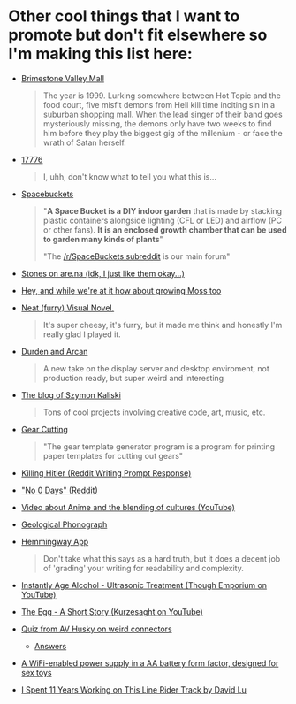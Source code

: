 # Other cool things that I want to promote but don't fit elsewhere so I'm making this list here:

* [Brimestone Valley Mall](https://podcastaddict.com/podcast/2486564)

  > The year is 1999. Lurking somewhere between Hot Topic and the food court, five misfit demons from Hell kill time inciting sin in a suburban shopping mall. When the lead singer of their band goes mysteriously missing, the demons only have two weeks to find him before they play the biggest gig of the millenium - or face the wrath of Satan herself.

* [17776](https://www.sbnation.com/a/17776-football)

  > I, uhh, don't know what to tell you what this is...
  
* [Spacebuckets](https://spacebuckets.com/gallery/)

  > "**A Space Bucket is a DIY indoor garden** that is made by stacking plastic containers alongside lighting (CFL or LED) and airflow (PC or other fans). **It is an enclosed growth chamber that can be used to garden many kinds of plants**"
  >
  > "The [/r/SpaceBuckets subreddit](https://www.reddit.com/r/SpaceBuckets) is our main forum"
  
* [Stones on are.na (idk, I just like them okay...)](https://www.are.na/martin-murphy/stones)

* [Hey, and while we're at it how about growing Moss too](http://ifyoulived.org/moss.html)

* [Neat (furry) Visual Novel.](https://play.google.com/store/apps/details?id=klace.majorminor.androidmv&hl=en_US)

  > It's super cheesy, it's furry, but it made me think and honestly I'm really glad I played it.

* [Durden and Arcan](http://durden.arcan-fe.com/)

  > A new take on the display server and desktop enviroment, not production ready, but super weird and interesting

* [The blog of Szymon Kaliski](https://szymonkaliski.com)

  > Tons of cool projects involving creative code, art, music, etc.

* [Gear Cutting](https://woodgears.ca/gear_cutting/index.html)

  > "The gear template generator program is a program for printing paper templates for cutting out gears"
  
* [Killing Hitler (Reddit Writing Prompt Response)](https://www.reddit.com/r/WritingPrompts/comments/46qkd4/wpkilling_hitler_has_become_a_sport_amongst_time/d074op9?utm_source=share&utm_medium=web2x)

* ["No 0 Days" (Reddit)](https://www.reddit.com/r/getdisciplined/comments/1q96b5/i_just_dont_care_about_myself/cdah4af/?utm_source=share&utm_medium=web2x)

* [Video about Anime and the blending of cultures (YouTube)](https://www.youtube.com/watch?v=kX8_-uHgFew&ab_channel=TheCartoonCipher)

* [Geological Phonograph](https://azlen.me/blog/geological_phonograph/)

* [Hemmingway App](http://www.hemingwayapp.com)

  > Don't take what this says as a hard truth, but it does a decent job of 'grading' your writing for readability and complexity.
  
* [Instantly Age Alcohol - Ultrasonic Treatment (Though Emporium on YouTube)](https://www.youtube.com/watch?v=YlQT4ptwLKs)

* [The Egg - A Short Story (Kurzesaght on YouTube)](https://www.youtube.com/watch?v=h6fcK_fRYaI)

* [Quiz from AV Husky on weird connectors](https://t.co/V5tsc7CJlD?amp=1)

  * [Answers](https://docs.google.com/document/d/1czu143pnaL7EBAKtcgpAtIpiUtQyGYRQ3DDX3nXuVhQ/edit)

* [A WiFi-enabled power supply in a AA battery form factor, designed for sex toys](https://github.com/heyspacebuck/double-oh)

* [I Spent 11 Years Working on This Line Rider Track by David Lu](https://delu.medium.com/i-spent-11-years-working-on-this-line-rider-track-96742fc0b709)

<p hidden>uwu, are you looking at my source https://www.youtube.com/watch?v=o9l4EiYFZjg</p>